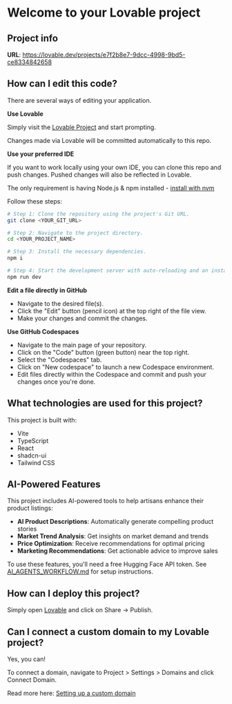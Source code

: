 # Welcome to your Lovable project

## Project info

**URL**: https://lovable.dev/projects/e7f2b8e7-9dcc-4998-9bd5-ce8334842658

## How can I edit this code?

There are several ways of editing your application.

**Use Lovable**

Simply visit the [Lovable Project](https://lovable.dev/projects/e7f2b8e7-9dcc-4998-9bd5-ce8334842658) and start prompting.

Changes made via Lovable will be committed automatically to this repo.

**Use your preferred IDE**

If you want to work locally using your own IDE, you can clone this repo and push changes. Pushed changes will also be reflected in Lovable.

The only requirement is having Node.js & npm installed - [install with nvm](https://github.com/nvm-sh/nvm#installing-and-updating)

Follow these steps:

```sh
# Step 1: Clone the repository using the project's Git URL.
git clone <YOUR_GIT_URL>

# Step 2: Navigate to the project directory.
cd <YOUR_PROJECT_NAME>

# Step 3: Install the necessary dependencies.
npm i

# Step 4: Start the development server with auto-reloading and an instant preview.
npm run dev
```

**Edit a file directly in GitHub**

- Navigate to the desired file(s).
- Click the "Edit" button (pencil icon) at the top right of the file view.
- Make your changes and commit the changes.

**Use GitHub Codespaces**

- Navigate to the main page of your repository.
- Click on the "Code" button (green button) near the top right.
- Select the "Codespaces" tab.
- Click on "New codespace" to launch a new Codespace environment.
- Edit files directly within the Codespace and commit and push your changes once you're done.

## What technologies are used for this project?

This project is built with:

- Vite
- TypeScript
- React
- shadcn-ui
- Tailwind CSS

## AI-Powered Features

This project includes AI-powered tools to help artisans enhance their product listings:

- **AI Product Descriptions**: Automatically generate compelling product stories
- **Market Trend Analysis**: Get insights on market demand and trends
- **Price Optimization**: Receive recommendations for optimal pricing
- **Marketing Recommendations**: Get actionable advice to improve sales

To use these features, you'll need a free Hugging Face API token. See [AI_AGENTS_WORKFLOW.md](./AI_AGENTS_WORKFLOW.md) for setup instructions.

## How can I deploy this project?

Simply open [Lovable](https://lovable.dev/projects/e7f2b8e7-9dcc-4998-9bd5-ce8334842658) and click on Share -> Publish.

## Can I connect a custom domain to my Lovable project?

Yes, you can!

To connect a domain, navigate to Project > Settings > Domains and click Connect Domain.

Read more here: [Setting up a custom domain](https://docs.lovable.dev/features/custom-domain#custom-domain)
